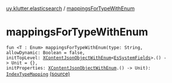 [uy.klutter.elasticsearch](index.md) / [mappingsForTypeWithEnum](.)


# mappingsForTypeWithEnum
<code>fun <T : Enum<T>> mappingsForTypeWithEnum(type: String, allowDynamic: Boolean = false, initTopLevel: [XContentJsonObjectWithEnum](-x-content-json-object-with-enum/index.md)<[EsSystemFields](-es-system-fields/index.md)>.() -> Unit = {}, initProperties: [XContentJsonObjectWithEnum](-x-content-json-object-with-enum/index.md)<T>.() -> Unit): [IndexTypeMapping](-index-type-mapping/index.md)</code> [(source)](https://github.com/kohesive/klutter/blob/master/elasticsearch-jdk7/src/main/kotlin/uy/klutter/elasticsearch/Mappings.kt#L22)<br/>

